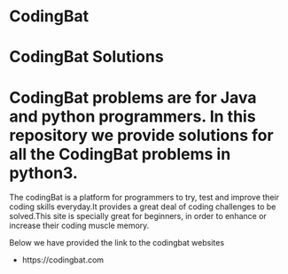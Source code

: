 # CodingBat
<h1>CodingBat Solutions </h1>
<h1>CodingBat problems are for Java and python programmers. In this repository we provide solutions for all the CodingBat problems in python3.</h1>

<p> The codingBat is a platform for programmers to try, test and improve their coding skills everyday.It provides a great deal of coding challenges to be solved.This site is specially great for beginners, in order to enhance or increase their coding muscle memory.</p>



<p> Below we have provided the link to the codingbat websites </p>
<ul>
  <li>
    <a>https://codingbat.com </a>
  </li>
</ul>
